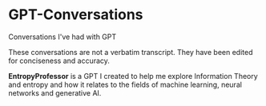 # GPT-Conversations
Conversations I've had with GPT

These conversations are not a verbatim transcript. They have been edited for conciseness and accuracy. 

**EntropyProfessor** is a GPT I created to help me explore Information Theory and entropy and how it relates to the fields of machine learning, neural networks and generative AI.
